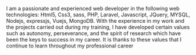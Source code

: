 I am a passionate and experienced web developer in the following web technologies: Html5, Css3, sass, PHP, Laravel, Javascript, JQuery, MYSQL, Nodejs, expressjs, Vuejs, MongoDB. With the experience in my work and the projects carried out during my training, I have developed certain values ​​such as autonomy, perseverance, and the spirit of research which have been the keys to success in my career. It is thanks to these values ​​that I continue to learn throughout my professional career

<!---
bumlev/bumlev is a ✨ special ✨ repository because its `README.md` (this file) appears on your GitHub profile.
You can click the Preview link to take a look at your changes.
--->

